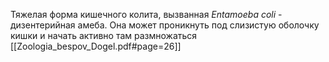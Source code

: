 Тяжелая форма кишечного колита, вызванная *Entamoeba coli* - дизентерийная амеба. Она может проникнуть под слизистую оболочку кишки и начать активно там размножаться
[[Zoologia_bespov_Dogel.pdf#page=26]]